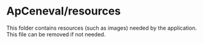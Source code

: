 # ApCeneval/resources

This folder contains resources (such as images) needed by the application. This file can
be removed if not needed.

